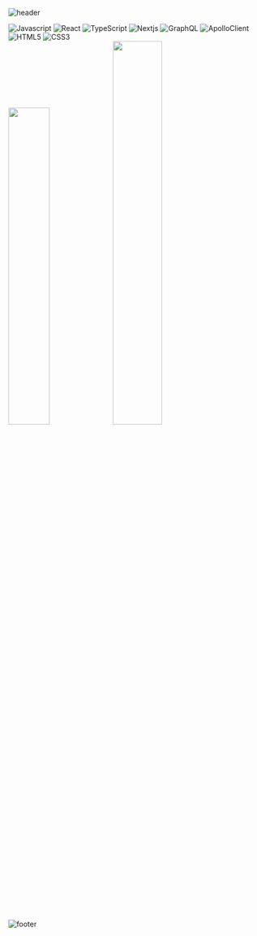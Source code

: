 ![header](https://capsule-render.vercel.app/api?type=waving&color=7F7FD5&text=%20EngChooN%20%20&height=200&fontSize=90&fontColor=ffffff)

<div>
  <img alt="Javascript" src="https://img.shields.io/badge/JavaScript-F7DF1E?style=flat-square&logo=JavaScript&logoColor=000080"/>
  <img alt="React" src="https://img.shields.io/badge/React-61DAFB?style=flat-square&logo=React&logoColor=white"/>
  <img alt="TypeScript" src="https://img.shields.io/badge/TypeScript-3178C6?style=flat-square&logo=TypeScript&logoColor=white"/>
  <img alt="Nextjs" src="https://img.shields.io/badge/Next.js-000000?style=flat-square&logo=Next.js&logoColor=white"/>
  <img alt="GraphQL" src="https://img.shields.io/badge/GraphQL-E10098?style=flat-square&logo=GraphQL&logoColor=white"/>
  <img alt="ApolloClient" src="https://img.shields.io/badge/ApolloClient-311C87?style=flat-square&logo=apollographql&logoColor=white"/>
  <img alt="HTML5" src="https://img.shields.io/badge/HTML5-E34F26?style=flat-square&logo=html5&logoColor=white"/>
  <img alt="CSS3" src="https://img.shields.io/badge/CSS3-1572B6?style=flat-square&logo=css3&logoColor=white"/>
<div>

<div>
<img src="https://github-readme-stats.vercel.app/api?username=EngChooN&show_icons=true&theme=chartreuse-dark" width=40%/>
<img src="https://github-readme-stats.vercel.app/api/top-langs/?username=EngChooN&layout=compact&theme=chartreuse-dark" width=44%/>
</div>
  
![footer](https://capsule-render.vercel.app/api?section=footer&type=waving&color=7F7FD5)

